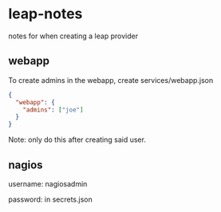 # leap-notes
notes for when creating a leap provider

## webapp
To create admins in the webapp, create services/webapp.json
```json
{
  "webapp": {
    "admins": ["joe"]
  }
}

```
Note: only do this after creating said user.
## nagios
username: nagiosadmin

password: in secrets.json
